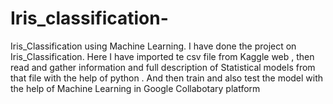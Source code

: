 # Iris_classification-
Iris_Classification using Machine Learning.
I have done the project on Iris_Classification. Here I have imported te csv file from Kaggle web , then read and gather information and full description of Statistical models from that file with the help of python . And then train and also test the model with the help of Machine Learning in Google Collabotary platform
